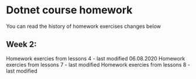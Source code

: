 # Dotnet course homework
You can read the history of homework exercises changes below 
## Week 2:
Homework exercies from lessons 4 - last modified 06.08.2020
Homework exercies from lessons 7 - last modified 
Homework exercies from lessons 8 - last modified 
